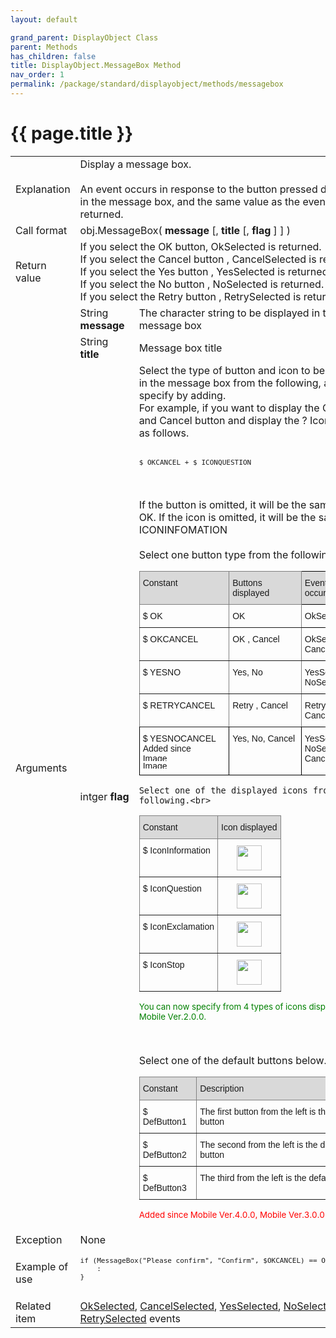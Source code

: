 ```yaml
---
layout: default

grand_parent: DisplayObject Class
parent: Methods
has_children: false
title: DisplayObject.MessageBox Method
nav_order: 1
permalink: /package/standard/displayobject/methods/messagebox
---
```

# {{ page.title }}

<table>
  <tr>
    <td>Explanation</td>
    <td colspan="2">Display a message box.<br><br>An event occurs in response to the button pressed displayed in the message box, and the same value as the event is returned.</td>
  </tr>
  <tr>
    <td>Call format</td>
    <td colspan="2">obj.MessageBox( <b>message</b> [, <b>title</b> [, <b>flag</b> ] ] )</td>
  </tr>
  <tr>
    <td>Return value</td>
    <td colspan="2">If you select the OK button, OkSelected is returned.<br>If you select the Cancel button , CancelSelected is returned.<br>If you select the Yes button , YesSelected is returned.<br>If you select the No button , NoSelected is returned.<br>If you select the Retry button , RetrySelected is returned.</td>
  </tr>  
  <tr>
    <td rowspan="3">Arguments</td>
    <td>String <b>message</b></td>
    <td>The character string to be displayed in the message box</td>
  </tr>
  <tr>
    <td>String <b>title</b></td>
    <td>Message box title</td>
  </tr>
  <tr>
    <td>intger <b>flag</b></td>
    <td>Select the type of button and icon to be displayed in the message box from the following, and specify by adding.<br>For example, if you want to display the OK button and Cancel button and display the ? Icon, specify as follows.<br><br><code><pre>$ OKCANCEL + $ ICONQUESTION</pre></code><br><br>If the button is omitted, it will be the same as $ OK. If the icon is omitted, it will be the same as $ ICONINFOMATION<br><br>Select one button type from the following.<br>
    <style type="text/css">
.tg  {border-collapse:collapse;border-spacing:0;}
.tg td{border-color:black;border-style:solid;border-width:1px;font-family:Arial, sans-serif;font-size:14px;
  overflow:hidden;padding:10px 5px;word-break:normal;}
.tg th{border-color:black;border-style:solid;border-width:1px;font-family:Arial, sans-serif;font-size:14px;
  font-weight:normal;overflow:hidden;padding:10px 5px;word-break:normal;}
.tg .tg-kg9c{background-color:#D9D9D9;border-color:inherit;text-align:left;vertical-align:top}
.tg .tg-xt05{background-color:#D9D9D9;text-align:left;vertical-align:top}
.tg .tg-0pky{border-color:inherit;text-align:left;vertical-align:top}
.tg .tg-0lax{text-align:left;vertical-align:top}
</style>
<table class="tg">
<thead>
  <tr>
    <th class="tg-kg9c">Constant</th>
    <th class="tg-kg9c">Buttons displayed</th>
    <th class="tg-xt05">Events that occur</th>
  </tr>
</thead>
<tbody>
  <tr>
    <td class="tg-0pky">$ OK</td>
    <td class="tg-0pky">OK</td>
    <td class="tg-0lax">OkSelected</td>
  </tr>
  <tr>
    <td class="tg-0pky">$ OKCANCEL</td>
    <td class="tg-0pky">OK , Cancel</td>
    <td class="tg-0lax">OkSelected,<br>CancelSelected</td>
  </tr>
  <tr>
    <td class="tg-0pky">$ YESNO</td>
    <td class="tg-0pky">Yes, No</td>
    <td class="tg-0lax">YesSelected,<br>NoSelected</td>
  </tr>
  <tr>
    <td class="tg-0pky">$ RETRYCANCEL</td>
    <td class="tg-0pky">Retry , Cancel</td>
    <td class="tg-0lax">RetrySelected,<br>CancelSelected</td>
  </tr>
  <tr>
    <td class="tg-0lax">$ YESNOCANCEL<br>Added since<br><img src="https://biz-collections.com/support/webpages/html/onlinemanual/browser/crs/ver_images/ver-add400.gif" alt="Image" width="50" height="12"><img src="https://biz-collections.com/support/webpages/html/onlinemanual/browser/crs/ver_images/mver-add300.gif" alt="Image" width="86" height="12"><br></td>
    <td class="tg-0lax">Yes, No, Cancel</td>
    <td class="tg-0lax">YesSelected,<br>NoSelected,<br>CancelSelected</td>
  </tr>
</tbody>
</table>
    
    Select one of the displayed icons from the following.<br>
<style type="text/css">
.tg  {border-collapse:collapse;border-spacing:0;}
.tg td{border-color:black;border-style:solid;border-width:1px;font-family:Arial, sans-serif;font-size:14px;
  overflow:hidden;padding:10px 5px;word-break:normal;}
.tg th{border-color:black;border-style:solid;border-width:1px;font-family:Arial, sans-serif;font-size:14px;
  font-weight:normal;overflow:hidden;padding:10px 5px;word-break:normal;}
.tg .tg-kg9c{background-color:#D9D9D9;border-color:inherit;text-align:left;vertical-align:top}
.tg .tg-c3ow{border-color:inherit;text-align:center;vertical-align:top}
.tg .tg-8r26{background-color:#D9D9D9;border-color:inherit;text-align:center;vertical-align:top}
.tg .tg-0pky{border-color:inherit;text-align:left;vertical-align:top}
</style>
<table class="tg">
<thead>
  <tr>
    <th class="tg-kg9c">Constant</th>
    <th class="tg-8r26">Icon displayed</th>
  </tr>
</thead>
<tbody>
  <tr>
    <td class="tg-0pky">$ IconInformation</td>
    <td class="tg-c3ow"><img src="https://biz-collections.com/support/webpages/html/onlinemanual/browser/crs/pac/std/displayobjm1.files/image003.png" width="40" height="40"></td>
  </tr>
  <tr>
    <td class="tg-0pky">$ IconQuestion</td>
    <td class="tg-c3ow"><img src="https://biz-collections.com/support/webpages/html/onlinemanual/browser/crs/pac/std/displayobjm1.files/image004.png" width="40" height="40"></td>
  </tr>
  <tr>
    <td class="tg-0pky">$ IconExclamation</td>
    <td class="tg-c3ow"><img src="https://biz-collections.com/support/webpages/html/onlinemanual/browser/crs/pac/std/displayobjm1.files/image005.png" width="40" height="40"></td>
  </tr>
  <tr>
    <td class="tg-0pky">$ IconStop</td>
    <td class="tg-c3ow"><img src="https://biz-collections.com/support/webpages/html/onlinemanual/browser/crs/pac/std/displayobjm1.files/image006.png" width="40" height="40"></td>
  </tr>
</tbody>
</table>

<p style="color:green"><small>You can now specify from 4 types of icons displayed from Mobile Ver.2.0.0.</small></p><br>

Select one of the default buttons below.

<style type="text/css">
.tg  {border-collapse:collapse;border-spacing:0;}
.tg td{border-color:black;border-style:solid;border-width:1px;font-family:Arial, sans-serif;font-size:14px;
  overflow:hidden;padding:10px 5px;word-break:normal;}
.tg th{border-color:black;border-style:solid;border-width:1px;font-family:Arial, sans-serif;font-size:14px;
  font-weight:normal;overflow:hidden;padding:10px 5px;word-break:normal;}
.tg .tg-kg9c{background-color:#D9D9D9;border-color:inherit;text-align:left;vertical-align:top}
.tg .tg-0pky{border-color:inherit;text-align:left;vertical-align:top}
</style>
<table class="tg">
<thead>
  <tr>
    <th class="tg-kg9c">Constant</th>
    <th class="tg-kg9c">Description</th>
  </tr>
</thead>
<tbody>
  <tr>
    <td class="tg-0pky">$ DefButton1</td>
    <td class="tg-0pky">The first button from the left is the default button</td>
  </tr>
  <tr>
    <td class="tg-0pky">$ DefButton2</td>
    <td class="tg-0pky">The second from the left is the default button</td>
  </tr>
  <tr>
    <td class="tg-0pky">$ DefButton3</td>
    <td class="tg-0pky">The third from the left is the default button</td>
  </tr>
</tbody>
</table>

<p style="color:red"><small>Added since Mobile Ver.4.0.0, Mobile Ver.3.0.0</small></p>
    
  <tr>
    <td>Exception</td>
    <td colspan="2">None</td>
  </tr>
  <tr>
    <td>Example of use</td>
    <td colspan="2"><code><pre>
if (MessageBox("Please confirm", "Confirm", $OKCANCEL) == OkSelected) {
    :
}
    </pre></code></td>
  </tr>
  <tr>
    <td>Related item</td>
    <td colspan="2"><a href="/package/standard/displayobject/events/okselected">OkSelected</a>, <a href="/package/standard/displayobject/events/cancelselected">CancelSelected</a>, <a href="/package/standard/displayobject/events/yesselected">YesSelected</a>, <a href="/package/standard/displayobject/events/noselected">NoSelected</a>, <a href="/package/standard/displayobject/events/retryselected">RetrySelected</a> events</td>
  </tr> 